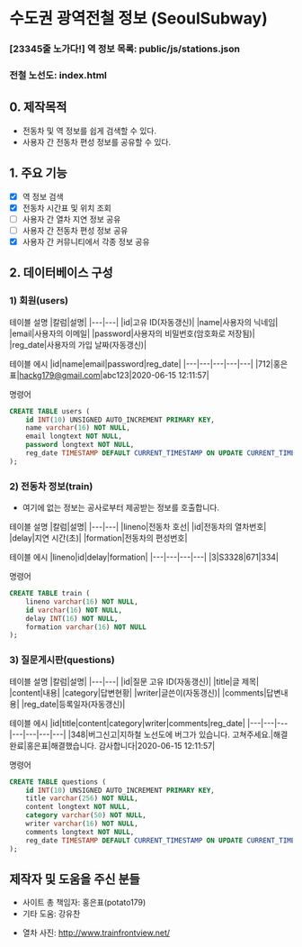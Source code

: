 # 수도권 광역전철 정보 (SeoulSubway)
### __**[23345줄 노가다!]**__ 역 정보 목록: public/js/stations.json
### 전철 노선도: index.html   

## 0. 제작목적
- 전동차 및 역 정보를 쉽게 검색할 수 있다.
- 사용자 간 전동차 편성 정보를 공유할 수 있다.

## 1. 주요 기능
- [X] 역 정보 검색
- [X] 전동차 시간표 및 위치 조회
- [ ] 사용자 간 열차 지연 정보 공유
- [ ] 사용자 간 전동차 편성 정보 공유
- [X] 사용자 간 커뮤니티에서 각종 정보 공유

## 2. 데이터베이스 구성
### 1) 회원(users)
테이블 설명
|칼럼|설명|
|---|---|
|id|고유 ID(자동갱신)|
|name|사용자의 닉네임|
|email|사용자의 이메일|
|password|사용자의 비밀번호(암호화로 저장됨)|
|reg_date|사용자의 가입 날짜(자동갱신)|

테이블 에시
|id|name|email|password|reg_date|
|---|---|---|---|---|
|712|홍은표|hackg179@gmail.com|abc123|2020-06-15 12:11:57|

명령어
```sql
CREATE TABLE users (
    id INT(10) UNSIGNED AUTO_INCREMENT PRIMARY KEY,
    name varchar(16) NOT NULL,
    email longtext NOT NULL,
    password longtext NOT NULL,
    reg_date TIMESTAMP DEFAULT CURRENT_TIMESTAMP ON UPDATE CURRENT_TIMESTAMP
);
```

### 2) 전동차 정보(train)
* 여기에 없는 정보는 공사로부터 제공받는 정보를 호출합니다.

테이블 설명
|칼럼|설명|
|---|---|
|lineno|전동차 호선|
|id|전동차의 열차번호|
|delay|지연 시간(초)|
|formation|전동차의 편성번호|

테이블 에시
|lineno|id|delay|formation|
|---|---|---|---|
|3|S3328|671|334|

명령어
```sql
CREATE TABLE train (
    lineno varchar(16) NOT NULL,
    id varchar(16) NOT NULL,
    delay INT(16) NOT NULL,
    formation varchar(16) NOT NULL
);
```

### 3) 질문게시판(questions)
테이블 설명
|칼럼|설명|
|---|---|
|id|질문 고유 ID(자동갱신)|
|title|글 제목|
|content|내용|
|category|답변현황|
|writer|글쓴이(자동갱신)|
|comments|답변내용|
|reg_date|등록일자(자동갱신)|

테이블 에시
|id|title|content|category|writer|comments|reg_date|
|---|---|---|---|---|---|---|
|348|버그신고|지하철 노선도에 버그가 있습니다. 고쳐주세요.|해결완료|홍은표|해결했습니다. 감사합니다|2020-06-15 12:11:57|

명령어
```sql
CREATE TABLE questions (
    id INT(10) UNSIGNED AUTO_INCREMENT PRIMARY KEY,
    title varchar(256) NOT NULL,
    content longtext NOT NULL,
    category varchar(50) NOT NULL,
    writer varchar(16) NOT NULL,
    comments longtext NOT NULL,
    reg_date TIMESTAMP DEFAULT CURRENT_TIMESTAMP ON UPDATE CURRENT_TIMESTAMP
);
```

## 제작자 및 도움을 주신 분들
- 사이트 총 책임자: 홍은표(potato179)
- 기타 도움: 강유찬
* 열차 사진: http://www.trainfrontview.net/
